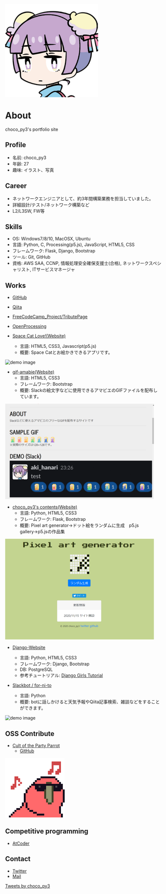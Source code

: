 ![profile-icon](img/icon2.png)

# About
choco_py3's portfolio site

## Profile
- 名前: choco_py3
- 年齢: 27
- 趣味: イラスト、写真

## Career
- ネットワークエンジニアとして、約3年間構築業務を担当していました。
- 詳細設計/テスト/ネットワーク構築など
- L2/L3SW, FW等

## Skills
- OS: Windows7/8/10, MacOSX, Ubuntu
- 言語: Python, C, Processing(p5.js), JavaScript, HTML5, CSS
- フレームワーク: Flask, Django, Bootstrap
- ツール: Git, GitHub
- 資格: AWS SAA, CCNP, 情報処理安全確保支援士(合格), ネットワークスペシャリスト, ITサービスマネージャ

## Works
- [GitHub](https://github.com/akihanari)
- [Qiita](https://qiita.com/akihanari)
- [FreeCodeCamp_Project/TributePage](https://codepen.io/akihanari/pen/NWqYOgP)
- [OpenProcessing](https://www.openprocessing.org/user/215370)

- [Space Cat Love!(Website)](https://akihanari.github.io/hackathon_01/)
  - 言語: HTML5, CSS3, Javascript(p5.js)
  - 概要: Space Catとお絵かきできるアプリです。
  
<img src="img/spacecat.gif" alt="demo image" title="demo.gif" width="480" height="300">

- [gif-amabie(Website)](https://akihanari.github.io/gif-amabie/)
  - 言語: HTML5, CSS3
  - フレームワーク: Bootstrap
  - 概要: Slackの絵文字などに使用できるアマビエのGIFファイルを配布しています。
<img src="img/b-demo.png" alt="demo image" title="b-demo.png" width="480" height="307">

- [choco_py3's contents(Website)](https://flaskandheroku.herokuapp.com/)
  - 言語: Python, HTML5, CSS3
  - フレームワーク: Flask, Bootstrap
  - 概要: Pixel art generator→ドット絵をランダムに生成　p5.js gallery→p5.jsの作品集
  
<img src="img/c-demo.png" alt="demo image" title="c-demo.png" width="480" height="324">

- [Django-Website](https://ha-workshop.herokuapp.com/)
  - 言語: Python, HTML5, CSS3
  - フレームワーク: Django, Bootstrap
  - DB: PostgreSQL
  - 参考チュートリアル: [Django Girls Tutorial](https://tutorial.djangogirls.org/ja/)

- [Slackbot / for-ni-to](https://github.com/akihanari/Slackbot)
  - 言語: Python
  - 概要: botに話しかけると天気予報やQiita記事検索、雑談などをすることができます。
<img src="img/demo.gif" alt="demo image" title="demo.gif" width="480" height="320">


## OSS Contribute
- [Cult of the Party Parrot](https://cultofthepartyparrot.com/)
  - [GitHub](https://github.com/jmhobbs/cultofthepartyparrot.com)

![parrot gif](img/192_192.gif)


## Competitive programming
- [AtCoder](https://atcoder.jp/users/akihanari)

## Contact
- [Twitter](https://twitter.com/choco_py3)
- [Mail](akihanari@gmail.com)

<a class="twitter-timeline" data-width="400" data-height="600" data-theme="dark" href="https://twitter.com/choco_py3?ref_src=twsrc%5Etfw">Tweets by choco_py3</a> <script async src="https://platform.twitter.com/widgets.js" charset="utf-8"></script>


